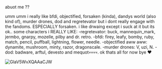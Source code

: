 abuot me ??

umm umm i really like bfdi, objectified, forsaken (kinda), dandys world (also kind of), murder drones, dod and regretevator but i dont really engage with the fandoms. ESPECIALLY forsaken.
i like drwaing except i suck at it but its ok..
some characters i REALLY LIKE:
-regretevator: buck, mannequin_mark, jermbo, gnarpy, mozelle, pilby and dr. retro.
-bfdi: firey, leafy, bomby, ruby, match, pencil, puffball, lightning, flower, needle.
-objectified aww aww: dynamite, mushroom, minty, razor, dragonscale.
-murder drones: V, uzi, N.
-dod: badware, arftul, devesto and mequot💀💀💀💀.
ok thats all for now bye ❤


![GlaV5WvXQAAaCJW](https://github.com/user-attachments/assets/66b317e0-2f20-4e32-b5db-e6d391421835)
